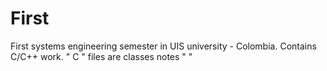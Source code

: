 # First
First systems engineering semester in UIS  university - Colombia.
Contains C/C++ work.
" C " files are classes notes
"  "
